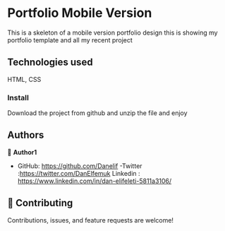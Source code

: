 # Portfolio Mobile Version

This is a skeleton of a mobile version portfolio design this is showing my portfolio template and all my recent project

## Technologies used

HTML, CSS

### Install

Download the project from github and unzip the file and enjoy

## Authors

👤 **Author1**

- GitHub: https://github.com/Danelif
  -Twitter :https://twitter.com/DanElfemuk
  Linkedin : https://www.linkedin.com/in/dan-elifeleti-5811a3106/

## 🤝 Contributing

Contributions, issues, and feature requests are welcome!
